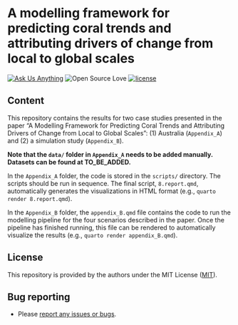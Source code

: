 A modelling framework for predicting coral trends and attributing drivers of change from local to global scales
=========================================================================================

<!-- badges: start -->

[![Ask Us Anything][0a]][0b]
![Open Source Love][0c]
[![license](https://img.shields.io/badge/license-MIT%20+%20file%20LICENSE-lightgrey.svg)](https://choosealicense.com/)

[0a]: https://img.shields.io/badge/Ask%20us-anything-1abc9c.svg
[0b]: https://github.com/open-aims/bcs_mixing_model/issues/new
[0c]: https://badges.frapsoft.com/os/v2/open-source.svg?v=103

## Content 

This repository contains the results for two case studies presented in the paper “A Modelling Framework for Predicting Coral Trends and Attributing Drivers of Change from Local to Global Scales”: 
(1) Australia (`Appendix_A`) and (2) a simulation study (`Appendix_B`).

**Note that the `data/` folder in `Appendix_A` needs to be added manually. Datasets can be found at TO_BE_ADDED.** 

In the `Appendix_A` folder, the code is stored in the `scripts/` directory. The scripts should be run in sequence. The final script, `8.report.qmd`, automatically generates the visualizations in HTML format (e.g., `quarto render 8.report.qmd`).

In the `Appendix_B` folder, the `appendix_B.qmd` file contains the code to run the modelling pipeline for the four scenarios described in the paper. Once the pipeline has finished running, this file can be rendered to automatically visualize the results (e.g., `quarto render appendix_B.qmd`).
  
## License

This repository is provided by the authors under the MIT License ([MIT](http://opensource.org/licenses/MIT)).

## Bug reporting
* Please [report any issues or bugs](https://github.com/open-aims/namma_methods_comparison/issues).
